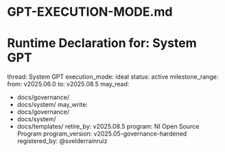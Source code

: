 # GPT-EXECUTION-MODE.md
# Runtime Declaration for: System GPT

thread: System GPT
execution_mode: ideal
status: active
milestone_range:
  from: v2025.06.0
  to: v2025.08.5
may_read:
  - docs/governance/
  - docs/system/
may_write:
  - docs/governance/
  - docs/system/
  - docs/templates/
retire_by: v2025.08.5
program: NI Open Source Program
program_version: v2025.05-governance-hardened
registered_by: @svelderrainruiz
